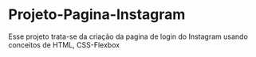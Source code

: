 # Projeto-Pagina-Instagram
Esse projeto trata-se da criação da pagina de login do Instagram usando conceitos de HTML, CSS-Flexbox
